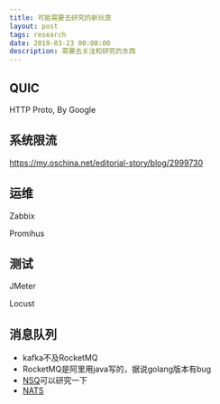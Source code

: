 ```yaml
---
title: 可能需要去研究的新玩意
layout: post
tags: research
date: 2019-03-23 00:00:00
description: 需要去关注和研究的东西
---
```


## QUIC
HTTP Proto, By Google

## 系统限流

https://my.oschina.net/editorial-story/blog/2999730

## 运维

Zabbix

Promihus

## 测试

JMeter

Locust

## 消息队列
* kafka不及RocketMQ
* RocketMQ是阿里用java写的，据说golang版本有bug
* [NSQ](https://github.com/nsqio/nsq)可以研究一下
* [NATS](https://github.com/nats-io/nats-server)

